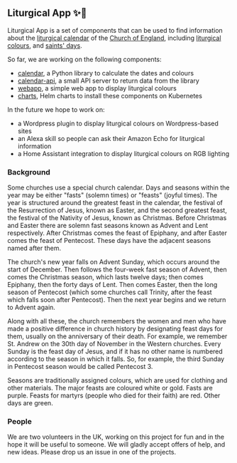 ## Liturgical App ✨📖

Liturgical App is a set of components that can be used to find information about the 
[liturgical calendar](https://en.wikipedia.org/wiki/Liturgical_year) of the
[Church of England](https://en.wikipedia.org/wiki/Church_of_England), including
[liturgical colours](https://en.wikipedia.org/wiki/Liturgical_colours), and
[saints' days](https://en.wikipedia.org/wiki/Calendar_of_saints_(Church_of_England)).

So far, we are working on the following components:

* [calendar](https://github.com/liturgical-app/calendar), a Python library to calculate the dates and colours
* [calendar-api](https://github.com/liturgical-app/calendar-api), a small API server to return data from the library
* [webapp](https://github.com/liturgical-app/webapp), a simple web app to display liturgical colours
* [charts](https://github.com/liturgical-app/charts), Helm charts to install these components on Kubernetes

In the future we hope to work on:

* a Wordpress plugin to display liturgical colours on Wordpress-based sites
* an Alexa skill so people can ask their Amazon Echo for liturgical information
* a Home Assistant integration to display liturgical colours on RGB lighting

### Background

Some churches use a special church calendar. Days and seasons within the year
may be either "fasts" (solemn times) or "feasts" (joyful times). The year is
structured around the greatest feast in the calendar, the festival of the
Resurrection of Jesus, known as Easter, and the second greatest feast, the
festival of the Nativity of Jesus, known as Christmas. Before Christmas and
Easter there are solemn fast seasons known as Advent and Lent respectively.
After Christmas comes the feast of Epiphany, and after Easter comes the feast
of Pentecost. These days have the adjacent seasons named after them.

The church's new year falls on Advent Sunday, which occurs around the start of
December. Then follows the four-week fast season of Advent, then comes the
Christmas season, which lasts twelve days; then comes Epiphany, then the
forty days of Lent. Then comes Easter, then the long season of Pentecost
(which some churches call Trinity, after the feast which falls soon after
Pentecost). Then the next year begins and we return to Advent again.

Along with all these, the church remembers the women and men who have made
a positive difference in church history by designating feast days for them,
usually on the anniversary of their death. For example, we remember St. Andrew
on the 30th day of November in the Western churches. Every Sunday is the feast
day of Jesus, and if it has no other name is numbered according to the
season in which it falls. So, for example, the third Sunday in Pentecost
season would be called Pentecost 3.

Seasons are traditionally assigned colours, which are used for clothing and
other materials. The major feasts are coloured white or gold. Fasts are
purple. Feasts for martyrs (people who died for their faith) are red.
Other days are green.

### People

We are two volunteers in the UK, working on this project for fun and in the hope it will be useful to someone. We will gladly accept offers of help, and new ideas. Please drop us an issue in one of the projects.

